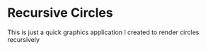 # Recursive Circles

This is just a quick graphics application I created to render circles recursively
